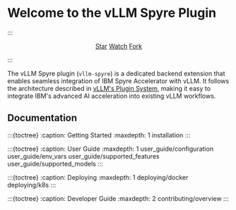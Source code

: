 # Welcome to the vLLM Spyre Plugin

:::
<p style="text-align:center">
<script async defer src="https://buttons.github.io/buttons.js"></script>
<a class="github-button" href="https://github.com/vllm-project/vllm-spyre" data-show-count="true" data-size="large" aria-label="Star">Star</a>
<a class="github-button" href="https://github.com/vllm-project/vllm-spyre/subscription" data-icon="octicon-eye" data-size="large" aria-label="Watch">Watch</a>
<a class="github-button" href="https://github.com/vllm-project/vllm-spyre/fork" data-icon="octicon-repo-forked" data-size="large" aria-label="Fork">Fork</a>
</p>
:::

The vLLM Spyre plugin (`vllm-spyre`) is a dedicated backend extension that enables seamless integration of IBM Spyre Accelerator with vLLM. It follows the architecture described in [vLLM's Plugin System](https://docs.vllm.ai/en/latest/design/plugin_system.html), making it easy to integrate IBM's advanced AI acceleration into existing vLLM workflows.

## Documentation

:::{toctree}
:caption: Getting Started
:maxdepth: 1
installation
:::

:::{toctree}
:caption: User Guide
:maxdepth: 1
user_guide/configuration
user_guide/env_vars
user_guide/supported_features
user_guide/supported_models
:::

:::{toctree}
:caption: Deploying
:maxdepth: 1
deploying/docker
deploying/k8s
:::

:::{toctree}
:caption: Developer Guide
:maxdepth: 2
contributing/overview
:::
